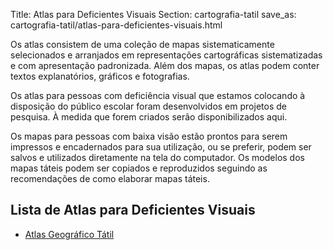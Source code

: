 Title: Atlas para Deficientes Visuais
Section: cartografia-tatil
save_as: cartografia-tatil/atlas-para-deficientes-visuais.html

Os atlas consistem de uma coleção de mapas sistematicamente selecionados e
arranjados em representações cartográficas sistematizadas e com apresentação
padronizada. Além dos mapas, os atlas podem conter textos explanatórios,
gráficos e fotografias.

Os atlas para pessoas com deficiência visual que estamos colocando à disposição
do público escolar foram desenvolvidos em projetos de pesquisa. À medida que
forem criados serão disponibilizados aqui.

Os mapas para pessoas com baixa visão estão prontos para serem impressos e
encadernados para sua utilização, ou se preferir, podem ser salvos e utilizados
diretamente na tela do computador. Os modelos dos mapas táteis podem ser
copiados e reproduzidos seguindo as recomendações de como elaborar mapas táteis.

<h2>Lista de Atlas para Deficientes Visuais</h2>
<ul>
    <li><a href="atlas-e-mapas/atlas-geografico-tatil.html">Atlas Geográfico Tátil</a></li>
</ul>

